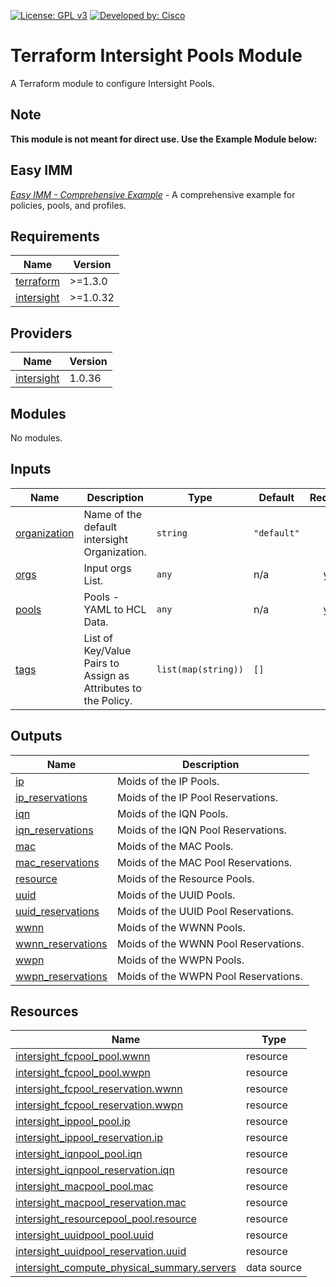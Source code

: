 <!-- BEGIN_TF_DOCS -->
[![License: GPL v3](https://img.shields.io/badge/License-GPLv3-blue.svg)](https://www.gnu.org/licenses/gpl-3.0)
[![Developed by: Cisco](https://img.shields.io/badge/Developed%20by-Cisco-blue)](https://developer.cisco.com)

# Terraform Intersight Pools Module

A Terraform module to configure Intersight Pools.

## Note
**This module is not meant for direct use.  Use the Example Module below:**

## Easy IMM

[*Easy IMM - Comprehensive Example*](https://github.com/terraform-cisco-modules/easy-imm-comprehensive-example) - A comprehensive example for policies, pools, and profiles.

## Requirements

| Name | Version |
|------|---------|
| <a name="requirement_terraform"></a> [terraform](#requirement\_terraform) | >=1.3.0 |
| <a name="requirement_intersight"></a> [intersight](#requirement\_intersight) | >=1.0.32 |
## Providers

| Name | Version |
|------|---------|
| <a name="provider_intersight"></a> [intersight](#provider\_intersight) | 1.0.36 |
## Modules

No modules.
## Inputs

| Name | Description | Type | Default | Required |
|------|-------------|------|---------|:--------:|
| <a name="input_organization"></a> [organization](#input\_organization) | Name of the default intersight Organization. | `string` | `"default"` | no |
| <a name="input_orgs"></a> [orgs](#input\_orgs) | Input orgs List. | `any` | n/a | yes |
| <a name="input_pools"></a> [pools](#input\_pools) | Pools - YAML to HCL Data. | `any` | n/a | yes |
| <a name="input_tags"></a> [tags](#input\_tags) | List of Key/Value Pairs to Assign as Attributes to the Policy. | `list(map(string))` | `[]` | no |
## Outputs

| Name | Description |
|------|-------------|
| <a name="output_ip"></a> [ip](#output\_ip) | Moids of the IP Pools. |
| <a name="output_ip_reservations"></a> [ip\_reservations](#output\_ip\_reservations) | Moids of the IP Pool Reservations. |
| <a name="output_iqn"></a> [iqn](#output\_iqn) | Moids of the IQN Pools. |
| <a name="output_iqn_reservations"></a> [iqn\_reservations](#output\_iqn\_reservations) | Moids of the IQN Pool Reservations. |
| <a name="output_mac"></a> [mac](#output\_mac) | Moids of the MAC Pools. |
| <a name="output_mac_reservations"></a> [mac\_reservations](#output\_mac\_reservations) | Moids of the MAC Pool Reservations. |
| <a name="output_resource"></a> [resource](#output\_resource) | Moids of the Resource Pools. |
| <a name="output_uuid"></a> [uuid](#output\_uuid) | Moids of the UUID Pools. |
| <a name="output_uuid_reservations"></a> [uuid\_reservations](#output\_uuid\_reservations) | Moids of the UUID Pool Reservations. |
| <a name="output_wwnn"></a> [wwnn](#output\_wwnn) | Moids of the WWNN Pools. |
| <a name="output_wwnn_reservations"></a> [wwnn\_reservations](#output\_wwnn\_reservations) | Moids of the WWNN Pool Reservations. |
| <a name="output_wwpn"></a> [wwpn](#output\_wwpn) | Moids of the WWPN Pools. |
| <a name="output_wwpn_reservations"></a> [wwpn\_reservations](#output\_wwpn\_reservations) | Moids of the WWPN Pool Reservations. |
## Resources

| Name | Type |
|------|------|
| [intersight_fcpool_pool.wwnn](https://registry.terraform.io/providers/CiscoDevNet/intersight/latest/docs/resources/fcpool_pool) | resource |
| [intersight_fcpool_pool.wwpn](https://registry.terraform.io/providers/CiscoDevNet/intersight/latest/docs/resources/fcpool_pool) | resource |
| [intersight_fcpool_reservation.wwnn](https://registry.terraform.io/providers/CiscoDevNet/intersight/latest/docs/resources/fcpool_reservation) | resource |
| [intersight_fcpool_reservation.wwpn](https://registry.terraform.io/providers/CiscoDevNet/intersight/latest/docs/resources/fcpool_reservation) | resource |
| [intersight_ippool_pool.ip](https://registry.terraform.io/providers/CiscoDevNet/intersight/latest/docs/resources/ippool_pool) | resource |
| [intersight_ippool_reservation.ip](https://registry.terraform.io/providers/CiscoDevNet/intersight/latest/docs/resources/ippool_reservation) | resource |
| [intersight_iqnpool_pool.iqn](https://registry.terraform.io/providers/CiscoDevNet/intersight/latest/docs/resources/iqnpool_pool) | resource |
| [intersight_iqnpool_reservation.iqn](https://registry.terraform.io/providers/CiscoDevNet/intersight/latest/docs/resources/iqnpool_reservation) | resource |
| [intersight_macpool_pool.mac](https://registry.terraform.io/providers/CiscoDevNet/intersight/latest/docs/resources/macpool_pool) | resource |
| [intersight_macpool_reservation.mac](https://registry.terraform.io/providers/CiscoDevNet/intersight/latest/docs/resources/macpool_reservation) | resource |
| [intersight_resourcepool_pool.resource](https://registry.terraform.io/providers/CiscoDevNet/intersight/latest/docs/resources/resourcepool_pool) | resource |
| [intersight_uuidpool_pool.uuid](https://registry.terraform.io/providers/CiscoDevNet/intersight/latest/docs/resources/uuidpool_pool) | resource |
| [intersight_uuidpool_reservation.uuid](https://registry.terraform.io/providers/CiscoDevNet/intersight/latest/docs/resources/uuidpool_reservation) | resource |
| [intersight_compute_physical_summary.servers](https://registry.terraform.io/providers/CiscoDevNet/intersight/latest/docs/data-sources/compute_physical_summary) | data source |
<!-- END_TF_DOCS -->